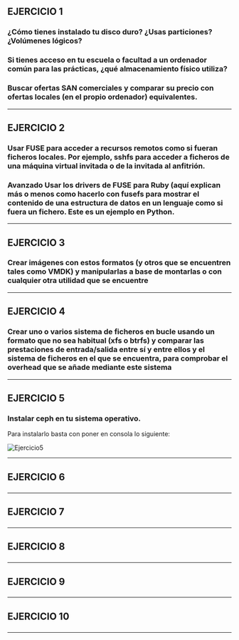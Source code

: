 
## EJERCICIO 1

### ¿Cómo tienes instalado tu disco duro? ¿Usas particiones? ¿Volúmenes lógicos?

    
### Si tienes acceso en tu escuela o facultad a un ordenador común para las prácticas, ¿qué almacenamiento físico utiliza?

    
### Buscar ofertas SAN comerciales y comparar su precio con ofertas locales (en el propio ordenador) equivalentes.


---

## EJERCICIO 2

### Usar FUSE para acceder a recursos remotos como si fueran ficheros locales. Por ejemplo, sshfs para acceder a ficheros de una máquina virtual invitada o de la invitada al anfitrión.


### Avanzado Usar los drivers de FUSE para Ruby (aquí explican más o menos como hacerlo con fusefs para mostrar el contenido de una estructura de datos en un lenguaje como si fuera un fichero. Este es un ejemplo en Python.


---


## EJERCICIO 3

### Crear imágenes con estos formatos (y otros que se encuentren tales como VMDK) y manipularlas a base de montarlas o con cualquier otra utilidad que se encuentre

---


## EJERCICIO 4

### Crear uno o varios sistema de ficheros en bucle usando un formato que no sea habitual (xfs o btrfs) y comparar las prestaciones de entrada/salida entre sí y entre ellos y el sistema de ficheros en el que se encuentra, para comprobar el overhead que se añade mediante este sistema

---


## EJERCICIO 5

### Instalar ceph en tu sistema operativo.

Para instalarlo basta con poner en consola lo siguiente:

![Ejercicio5](https://dl.dropbox.com/s/xgw57m27b5l2awn/ejercicio5.png)


---



## EJERCICIO 6

###

---



## EJERCICIO 7

###

---


## EJERCICIO 8

###

---



## EJERCICIO 9

###

---



## EJERCICIO 10

###

---










